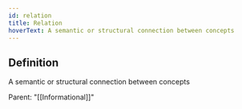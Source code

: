 ```yaml
---
id: relation
title: Relation
hoverText: A semantic or structural connection between concepts
---
```

## Definition
A semantic or structural connection between concepts

Parent: "[[Informational]]"